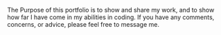 The Purpose of this portfolio is to show and share my work, and to show how far I have come in my abilities in coding. If you have any comments, concerns, or advice, please feel free to message me.
